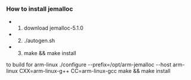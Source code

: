 ### How to install jemalloc

* 1. download jemalloc-5.1.0
* 2. ./autogen.sh
* 3. make && make install

to build for arm-linux
./configure --prefix=/opt/arm-jemalloc --host arm-linux CXX=arm-linux-g++ CC=arm-linux-gcc
make && make install

